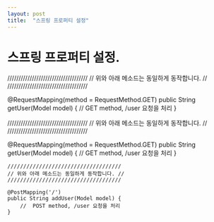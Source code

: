 ```yaml
---
layout: post
title:  "스프링 프로퍼티 설정"
---
```


# 스프링 프로퍼티 설정.

////////////////////////////////////
// 위와 아래 메소드는 동일하게 동작합니다. //
////////////////////////////////////

@RequestMapping(method = RequestMethod.GET)
public String getUser(Model model) {
    //  GET method, /user 요청을 처리
}


////////////////////////////////////
// 위와 아래 메소드는 동일하게 동작합니다. //
////////////////////////////////////

@RequestMapping(method = RequestMethod.GET)
public String getUser(Model model) {
    //  GET method, /user 요청을 처리
}


    ////////////////////////////////////
    // 위와 아래 메소드는 동일하게 동작합니다. //
    ////////////////////////////////////

    @PostMapping('/')
    public String addUser(Model model) {
        //  POST method, /user 요청을 처리
    }
